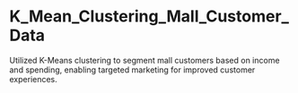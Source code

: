# K_Mean_Clustering_Mall_Customer_Data
Utilized K-Means clustering to segment mall customers based on income and spending, enabling targeted marketing for improved customer experiences.

